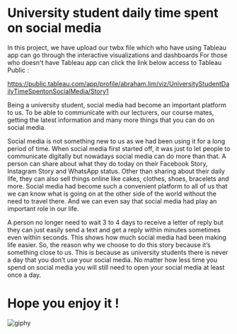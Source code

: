 # University student daily time spent on social media

In this project, we have upload our twbx file which who have using Tableau app can go through the interactive visualizations and dashboards
For those who doesn't have Tableau app can click the link below access to Tableau Public : 

https://public.tableau.com/app/profile/abraham.lim/viz/UniversityStudentDailyTimeSpentonSocialMedia/Story1

Being a university student, social media had become an important platform to us. To be able to communicate with our lecturers, our course mates, getting the latest information and many more things that you can do on social media. 

Social media is not something new to us as we had been using it for a long period of time. When social media first started off, it was just to let people to communicate digitally but nowadays social media can do more than that. A person can share about what they do today on their Facebook Story, Instagram Story and WhatsApp status. Other than sharing about their daily life, they can also sell things online like cakes, clothes, shoes, bracelets and more. Social media had become such a convenient platform to all of us that we can know what is going on at the other side of the world without the need to travel there. And we can even say that social media had play an important role in our life. 

A person no longer need to wait 3 to 4 days to receive a letter of reply but they can just easily send a text and get a reply within minutes sometimes even within seconds. This shows how much social media had been making life easier. So, the reason why we choose to do this story because it’s something close to us. This is because as university students there is never a day that you don’t use your social media. No matter how less time you spend on social media you will still need to open your social media at least once a day.

# Hope you enjoy it !

![giphy](https://github.com/AbrahamLimBingSern/AbrahamLimBingSern/assets/139485622/e611a0bd-cd86-44e0-a633-a454385e7018)

